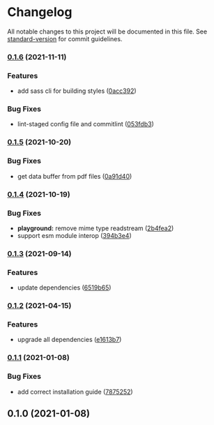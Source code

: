 # Changelog

All notable changes to this project will be documented in this file. See [standard-version](https://github.com/conventional-changelog/standard-version) for commit guidelines.

### [0.1.6](https://github.com/raminjafary/sura/compare/v0.1.5...v0.1.6) (2021-11-11)


### Features

* add sass cli for building styles ([0acc392](https://github.com/raminjafary/sura/commit/0acc39262dc9385e370ce34c9e414204442a2f47))


### Bug Fixes

* lint-staged config file and commitlint ([053fdb3](https://github.com/raminjafary/sura/commit/053fdb317b09b1b00f7a6740445a3bb2a9786e78))

### [0.1.5](https://github.com/raminjafary/sura/compare/v0.1.4...v0.1.5) (2021-10-20)


### Bug Fixes

* get data buffer from pdf files ([0a91d40](https://github.com/raminjafary/sura/commit/0a91d4093ec343cbefb05105149d2903ef94dcef))

### [0.1.4](https://github.com/raminjafary/sura/compare/v0.1.3...v0.1.4) (2021-10-19)


### Bug Fixes

* **playground:** remove mime type readstream ([2b4fea2](https://github.com/raminjafary/sura/commit/2b4fea2ec228722d84a7dfdda199c6674c242adc))
* support esm module interop ([394b3e4](https://github.com/raminjafary/sura/commit/394b3e40819a5cf92d10a57910db248bf45add5e))

### [0.1.3](https://github.com/raminjafary/sura/compare/v0.1.2...v0.1.3) (2021-09-14)


### Features

* update dependencies ([6519b65](https://github.com/raminjafary/sura/commit/6519b65b4553616613e4ff8f3347ca8561d3ac61))

### [0.1.2](https://github.com/raminjafary/sura/compare/v0.1.1...v0.1.2) (2021-04-15)


### Features

* upgrade all dependencies ([e1613b7](https://github.com/raminjafary/sura/commit/e1613b755b6b66b8ec9dff9cb24de4ec5ebaffd3))

### [0.1.1](https://github.com/raminjafary/sura/compare/v0.1.0...v0.1.1) (2021-01-08)


### Bug Fixes

* add correct installation guide ([7875252](https://github.com/raminjafary/sura/commit/7875252ff146e9ee3beebfd38f67dc2d7981989a))

## 0.1.0 (2021-01-08)
